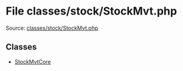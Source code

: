 File classes/stock/StockMvt.php
=========

Source: [classes/stock/StockMvt.php](https://github.com/PrestaShop/PrestaShop/blob/1.6.0.12/classes/stock/StockMvt.php)


Classes
-------

* [StockMvtCore](class.StockMvtCore.md)

